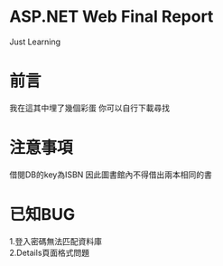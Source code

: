 # ASP.NET Web Final Report
 Just Learning
# 前言
 我在這其中埋了幾個彩蛋
 你可以自行下載尋找
# 注意事項
 借閱DB的key為ISBN 因此圖書館內不得借出兩本相同的書
 
# 已知BUG
 1.登入密碼無法匹配資料庫<br/>
 2.Details頁面格式問題


